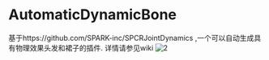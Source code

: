 # AutomaticDynamicBone
基于https://github.com/SPARK-inc/SPCRJointDynamics ,一个可以自动生成具有物理效果头发和裙子的插件.
详情请参见wiki
![2](https://github.com/OneYoungMean/AutomaticDynamicBone/blob/master/Manual%20GIF/A0.gif)


